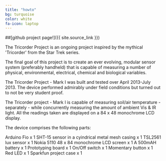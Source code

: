 ```yaml
---
title: "howto"
bg: turquoise
color: white
fa-icon: laptop
---
```

##[github project page!]({{ site.source_link }})

The Tricorder Project is an ongoing project inspired by the mythical 'Tricorder' from the Star Trek series.

The final goal of this project is to create an ever evolving, modular sensor system (preferably handheld) that is capable of measuring a number of physical, environmental, electrical, chemical and biological variables.

The Tricorder Project - Mark I was built and tested over April 2013-July 2013. The device performed admirably under field conditions but turned out to not be very student proof.

The Tricorder project - Mark I is capable of measuring soil/air temperature - separately - while concurrently measuring the amount of ambient Vis & IR light. All the readings taken are displayed on a 84 x 48 monochrome LCD display.

The device comprises the following parts:

Arduino Fio x 1
SHT-15 sensor in a cyindrical metal mesh casing x 1
TSL2561 lux sensor x 1
Nokia 5110 48 x 84 monochrome LCD screen x 1
A 500mAH battery x 1
Prototyping board x 1
On/Off switch x 1
Momentary button x 1
Red LED x 1
Sparkfun project case x 1
